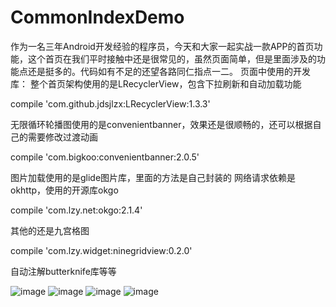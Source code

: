 # CommonIndexDemo
作为一名三年Android开发经验的程序员，今天和大家一起实战一款APP的首页功能，这个首页在我们平时接触中还是很常见的，虽然页面简单，但是里面涉及的功能点还是挺多的。代码如有不足的还望各路同仁指点一二。 
页面中使用的开发库： 
整个首页架构使用的是LRecyclerView，包含下拉刷新和自动加载功能

compile 'com.github.jdsjlzx:LRecyclerView:1.3.3'

无限循环轮播图使用的是convenientbanner，效果还是很顺畅的，还可以根据自己的需要修改过渡动画

compile 'com.bigkoo:convenientbanner:2.0.5'

图片加载使用的是glide图片库，里面的方法是自己封装的 
网络请求依赖是okhttp，使用的开源库okgo

compile 'com.lzy.net:okgo:2.1.4'

其他的还是九宫格图

compile 'com.lzy.widget:ninegridview:0.2.0'

自动注解butterknife库等等

![image](https://github.com/chenzheng8975/CommonIndexDemo/raw/master/screenshots/20170119172805214.gif)
![image](https://github.com/chenzheng8975/CommonIndexDemo/raw/master/screenshots/20170119172825402.gif)
![image](https://github.com/chenzheng8975/CommonIndexDemo/raw/master/screenshots/20170119172843271.gif)
![image](https://github.com/chenzheng8975/CommonIndexDemo/raw/master/screenshots/20170119172902381.gif)
